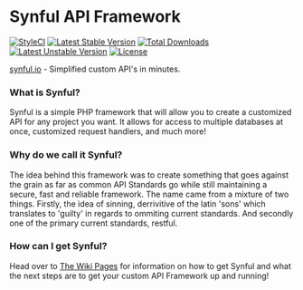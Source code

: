 # Synful API Framework
[![StyleCI](https://styleci.io/repos/66602627/shield?style=flat)](https://styleci.io/repos/66602627)
[![Latest Stable Version](https://poser.pugx.org/nafisc/synful/v/stable)](https://packagist.org/packages/nafisc/synful)
[![Total Downloads](https://poser.pugx.org/nafisc/synful/downloads)](https://packagist.org/packages/nafisc/synful)
[![Latest Unstable Version](https://poser.pugx.org/nafisc/synful/v/unstable)](https://packagist.org/packages/nafisc/synful)
[![License](https://poser.pugx.org/nafisc/synful/license)](https://packagist.org/packages/nafisc/synful)

[synful.io](http://synful.io/) - Simplified custom API's in minutes. 

### What is Synful?
Synful is a simple PHP framework that will allow you to create a customized API for any project you want. It allows for access to multiple databases at once, customized request handlers, and much more!

### Why do we call it Synful?
The idea behind this framework was to create something that goes against the grain as far as common API Standards go while still maintaining a secure, fast and reliable framework. The name came from a mixture of two things. Firstly, the idea of sinning, derrivitive of the latin 'sons' which translates to 'guilty' in regards to ommiting current standards. And secondly one of the primary current standards, restful.

### How can I get Synful?
Head over to [The Wiki Pages](http://github.com/nathan-fiscaletti/synful/wiki) for information on how to get Synful and what the next steps are to get your custom API Framework up and running!

